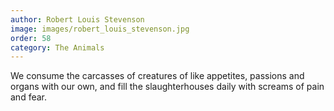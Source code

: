 ```yaml
---
author: Robert Louis Stevenson
image: images/robert_louis_stevenson.jpg
order: 58
category: The Animals
---
```


We consume the carcasses of creatures of like appetites, passions and organs with our own, and fill the slaughterhouses daily with screams of pain and fear.

